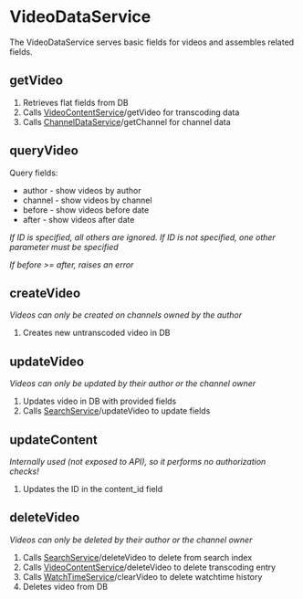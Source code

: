 # VideoDataService

The VideoDataService serves basic fields for videos and assembles related fields.

## getVideo

1. Retrieves flat fields from DB
2. Calls [VideoContentService](../VideoContentService)/getVideo for transcoding data
3. Calls [ChannelDataService](../ChannelDataService)/getChannel for channel data

## queryVideo

Query fields:

- author - show videos by author
- channel - show videos by channel
- before - show videos before date
- after - show videos after date

_If ID is specified, all others are ignored. If ID is not specified, one other parameter must be specified_

_If before >= after, raises an error_

## createVideo

_Videos can only be created on channels owned by the author_

1. Creates new untranscoded video in DB

## updateVideo

_Videos can only be updated by their author or the channel owner_

1. Updates video in DB with provided fields
2. Calls [SearchService](../SearchService/README.md)/updateVideo to update fields

## updateContent

_Internally used (not exposed to API), so it performs no authorization checks!_

1. Updates the ID in the content_id field

## deleteVideo

_Videos can only be deleted by their author or the channel owner_

1. Calls [SearchService](../SearchService/README.md)/deleteVideo to delete from search index
2. Calls [VideoContentService](../VideoContentService)/deleteVideo to delete transcoding entry
3. Calls [WatchTimeService](../WatchTimeService)/clearVideo to delete watchtime history
4. Deletes video from DB
